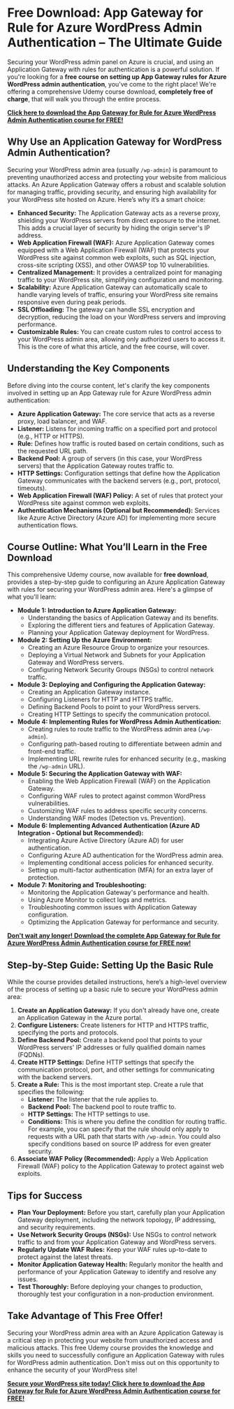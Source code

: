 # Free Download: App Gateway for Rule for Azure WordPress Admin Authentication – The Ultimate Guide

Securing your WordPress admin panel on Azure is crucial, and using an Application Gateway with rules for authentication is a powerful solution. If you're looking for a **free course on setting up App Gateway rules for Azure WordPress admin authentication**, you've come to the right place! We're offering a comprehensive Udemy course download, **completely free of charge**, that will walk you through the entire process.

[**Click here to download the App Gateway for Rule for Azure WordPress Admin Authentication course for FREE!**](https://udemywork.com/app-gateway-for-rule-for-azure-wordpress-admin-authentication)

## Why Use an Application Gateway for WordPress Admin Authentication?

Securing your WordPress admin area (usually `/wp-admin`) is paramount to preventing unauthorized access and protecting your website from malicious attacks. An Azure Application Gateway offers a robust and scalable solution for managing traffic, providing security, and ensuring high availability for your WordPress site hosted on Azure. Here’s why it’s a smart choice:

*   **Enhanced Security:** The Application Gateway acts as a reverse proxy, shielding your WordPress servers from direct exposure to the internet. This adds a crucial layer of security by hiding the origin server's IP address.
*   **Web Application Firewall (WAF):** Azure Application Gateway comes equipped with a Web Application Firewall (WAF) that protects your WordPress site against common web exploits, such as SQL injection, cross-site scripting (XSS), and other OWASP top 10 vulnerabilities.
*   **Centralized Management:** It provides a centralized point for managing traffic to your WordPress site, simplifying configuration and monitoring.
*   **Scalability:** Azure Application Gateway can automatically scale to handle varying levels of traffic, ensuring your WordPress site remains responsive even during peak periods.
*   **SSL Offloading:** The gateway can handle SSL encryption and decryption, reducing the load on your WordPress servers and improving performance.
*   **Customizable Rules:** You can create custom rules to control access to your WordPress admin area, allowing only authorized users to access it. This is the core of what this article, and the free course, will cover.

## Understanding the Key Components

Before diving into the course content, let's clarify the key components involved in setting up an App Gateway rule for Azure WordPress admin authentication:

*   **Azure Application Gateway:** The core service that acts as a reverse proxy, load balancer, and WAF.
*   **Listener:** Listens for incoming traffic on a specified port and protocol (e.g., HTTP or HTTPS).
*   **Rule:** Defines how traffic is routed based on certain conditions, such as the requested URL path.
*   **Backend Pool:** A group of servers (in this case, your WordPress servers) that the Application Gateway routes traffic to.
*   **HTTP Settings:** Configuration settings that define how the Application Gateway communicates with the backend servers (e.g., port, protocol, timeouts).
*   **Web Application Firewall (WAF) Policy:** A set of rules that protect your WordPress site against common web exploits.
*   **Authentication Mechanisms (Optional but Recommended):** Services like Azure Active Directory (Azure AD) for implementing more secure authentication flows.

## Course Outline: What You’ll Learn in the Free Download

This comprehensive Udemy course, now available for **free download**, provides a step-by-step guide to configuring an Azure Application Gateway with rules for securing your WordPress admin area. Here's a glimpse of what you'll learn:

*   **Module 1: Introduction to Azure Application Gateway:**
    *   Understanding the basics of Application Gateway and its benefits.
    *   Exploring the different tiers and features of Application Gateway.
    *   Planning your Application Gateway deployment for WordPress.
*   **Module 2: Setting Up the Azure Environment:**
    *   Creating an Azure Resource Group to organize your resources.
    *   Deploying a Virtual Network and Subnets for your Application Gateway and WordPress servers.
    *   Configuring Network Security Groups (NSGs) to control network traffic.
*   **Module 3: Deploying and Configuring the Application Gateway:**
    *   Creating an Application Gateway instance.
    *   Configuring Listeners for HTTP and HTTPS traffic.
    *   Defining Backend Pools to point to your WordPress servers.
    *   Creating HTTP Settings to specify the communication protocol.
*   **Module 4: Implementing Rules for WordPress Admin Authentication:**
    *   Creating rules to route traffic to the WordPress admin area (`/wp-admin`).
    *   Configuring path-based routing to differentiate between admin and front-end traffic.
    *   Implementing URL rewrite rules for enhanced security (e.g., masking the `/wp-admin` URL).
*   **Module 5: Securing the Application Gateway with WAF:**
    *   Enabling the Web Application Firewall (WAF) on the Application Gateway.
    *   Configuring WAF rules to protect against common WordPress vulnerabilities.
    *   Customizing WAF rules to address specific security concerns.
    *   Understanding WAF modes (Detection vs. Prevention).
*   **Module 6: Implementing Advanced Authentication (Azure AD Integration - Optional but Recommended):**
    *   Integrating Azure Active Directory (Azure AD) for user authentication.
    *   Configuring Azure AD authentication for the WordPress admin area.
    *   Implementing conditional access policies for enhanced security.
    *   Setting up multi-factor authentication (MFA) for an extra layer of protection.
*   **Module 7: Monitoring and Troubleshooting:**
    *   Monitoring the Application Gateway's performance and health.
    *   Using Azure Monitor to collect logs and metrics.
    *   Troubleshooting common issues with Application Gateway configuration.
    *   Optimizing the Application Gateway for performance and security.

[**Don't wait any longer! Download the complete App Gateway for Rule for Azure WordPress Admin Authentication course for FREE now!**](https://udemywork.com/app-gateway-for-rule-for-azure-wordpress-admin-authentication)

## Step-by-Step Guide: Setting Up the Basic Rule

While the course provides detailed instructions, here’s a high-level overview of the process of setting up a basic rule to secure your WordPress admin area:

1.  **Create an Application Gateway:** If you don't already have one, create an Application Gateway in the Azure portal.
2.  **Configure Listeners:** Create listeners for HTTP and HTTPS traffic, specifying the ports and protocols.
3.  **Define Backend Pool:** Create a backend pool that points to your WordPress servers' IP addresses or fully qualified domain names (FQDNs).
4.  **Create HTTP Settings:** Define HTTP settings that specify the communication protocol, port, and other settings for communicating with the backend servers.
5.  **Create a Rule:** This is the most important step. Create a rule that specifies the following:
    *   **Listener:** The listener that the rule applies to.
    *   **Backend Pool:** The backend pool to route traffic to.
    *   **HTTP Settings:** The HTTP settings to use.
    *   **Conditions:** This is where you define the condition for routing traffic. For example, you can specify that the rule should only apply to requests with a URL path that starts with `/wp-admin`. You could also specify conditions based on source IP address for even greater security.
6.  **Associate WAF Policy (Recommended):** Apply a Web Application Firewall (WAF) policy to the Application Gateway to protect against web exploits.

## Tips for Success

*   **Plan Your Deployment:** Before you start, carefully plan your Application Gateway deployment, including the network topology, IP addressing, and security requirements.
*   **Use Network Security Groups (NSGs):** Use NSGs to control network traffic to and from your Application Gateway and WordPress servers.
*   **Regularly Update WAF Rules:** Keep your WAF rules up-to-date to protect against the latest threats.
*   **Monitor Application Gateway Health:** Regularly monitor the health and performance of your Application Gateway to identify and resolve any issues.
*   **Test Thoroughly:** Before deploying your changes to production, thoroughly test your configuration in a non-production environment.

## Take Advantage of This Free Offer!

Securing your WordPress admin area with an Azure Application Gateway is a critical step in protecting your website from unauthorized access and malicious attacks. This free Udemy course provides the knowledge and skills you need to successfully configure an Application Gateway with rules for WordPress admin authentication. Don't miss out on this opportunity to enhance the security of your WordPress site!

[**Secure your WordPress site today! Click here to download the App Gateway for Rule for Azure WordPress Admin Authentication course for FREE!**](https://udemywork.com/app-gateway-for-rule-for-azure-wordpress-admin-authentication)
